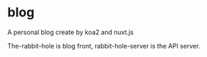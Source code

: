# blog
A personal blog create by koa2 and nuxt.js

The-rabbit-hole is blog front, rabbit-hole-server is the API server.
